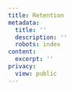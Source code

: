 ```yaml
---
title: Retention
metadata:
  title: ''
  description: ''
  robots: index
content:
  excerpt: ''
privacy:
  view: public
---
```


